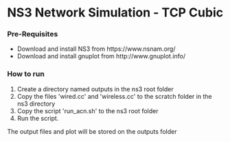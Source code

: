 # NS3 Network Simulation - TCP Cubic
### Pre-Requisites
<ul>
<li> Download and install NS3 from https://www.nsnam.org/
<li> Download and install gnuplot from http://www.gnuplot.info/
</ul>

### How to run
<ol>
<li> Create a directory named outputs in the ns3 root folder
<li> Copy the files 'wired.cc' and 'wireless.cc' to the scratch folder in the ns3 directory
<li> Copy the script 'run_acn.sh' to the ns3 root folder
<li> Run the script.
</ol>

The output files and plot will be stored on the outputs folder